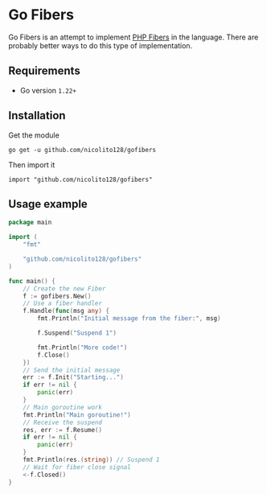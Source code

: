 # Go Fibers
Go Fibers is an attempt to implement <a href="https://www.php.net/manual/es/language.fibers.php">PHP Fibers</a> in the language. There are probably better ways to do this type of implementation.

## Requirements
* Go version `1.22+`

## Installation

Get the module

    go get -u github.com/nicolito128/gofibers

Then import it

	import "github.com/nicolito128/gofibers"

## Usage example

```go
package main

import (
	"fmt"

	"github.com/nicolito128/gofibers"
)

func main() {
	// Create the new Fiber
	f := gofibers.New()
	// Use a fiber handler
	f.Handle(func(msg any) {
		fmt.Println("Initial message from the fiber:", msg)

		f.Suspend("Suspend 1")

		fmt.Println("More code!")
		f.Close()
	})
	// Send the initial message
	err := f.Init("Starting...")
	if err != nil {
		panic(err)
	}
	// Main goroutine work
	fmt.Println("Main goroutine!")
	// Receive the suspend
	res, err := f.Resume()
	if err != nil {
		panic(err)
	}
	fmt.Println(res.(string)) // Suspend 1
	// Wait for fiber close signal
	<-f.Closed()
}
```
